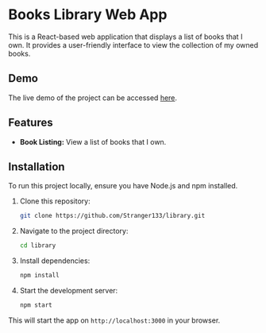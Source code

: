 # Books Library Web App

This is a React-based web application that displays a list of books that I own. It provides a user-friendly interface to view the collection of my owned books.

## Demo

The live demo of the project can be accessed [here](https://my-library-beta.vercel.app/).

## Features

- **Book Listing:** View a list of books that I own.

## Installation

To run this project locally, ensure you have Node.js and npm installed.

1. Clone this repository:

    ```bash
    git clone https://github.com/Stranger133/library.git
    ```

2. Navigate to the project directory:

    ```bash
    cd library
    ```

3. Install dependencies:

    ```bash
    npm install
    ```

4. Start the development server:

    ```bash
    npm start
    ```

This will start the app on `http://localhost:3000` in your browser.
